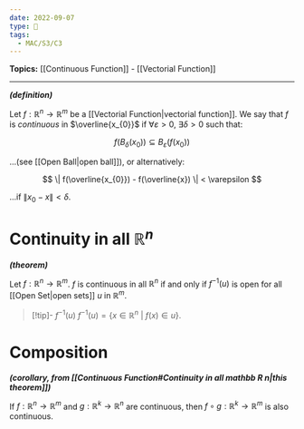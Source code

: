 ```yaml
---
date: 2022-09-07
type: 🧠
tags:
  - MAC/S3/C3
---
```


**Topics:** [[Continuous Function]] - [[Vectorial Function]]

---

_**(definition)**_

Let $f : \mathbb{R}^{n} \to \mathbb{R}^{m}$ be a [[Vectorial Function|vectorial function]]. We say that $f$ is _continuous_ in $\overline{x_{0}}$ if $\forall \varepsilon > 0$, $\exists \delta > 0$ such that:

$$
f(B_{\delta}(x_{0})) \subseteq B_{\varepsilon} (f(x_{0}))
$$

…(see [[Open Ball|open ball]]), or alternatively:

$$
\| f(\overline{x_{0}}) - f(\overline{x}) \| < \varepsilon
$$

…if $\| x_{0} - x \| < \delta$.

# Continuity in all $\mathbb{R}^n$

_**(theorem)**_

Let $f:\mathbb{R}^{n} \to \mathbb{R}^{m}$. $f$ is continuous in all $\mathbb{R}^n$ if and only if $f^{-1}(u)$ is open for all [[Open Set|open sets]] $u$ in $\mathbb{R}^{m}$.

> [!tip]- $f^{-1}(u)$
> $f^{-1}(u) = \{ x \in \mathbb{R}^{n}\ |\ f(x) \in u \}$.

# Composition

_**(corollary, from [[Continuous Function#Continuity in all mathbb R n|this theorem]])**_

If $f : \mathbb{R}^{n} \to \mathbb{R}^m$ and $g : \mathbb{R}^{k} \to \mathbb{R}^{n}$ are continuous, then $f \circ g : \mathbb{R}^{k} \to \mathbb{R}^m$ is also continuous.
